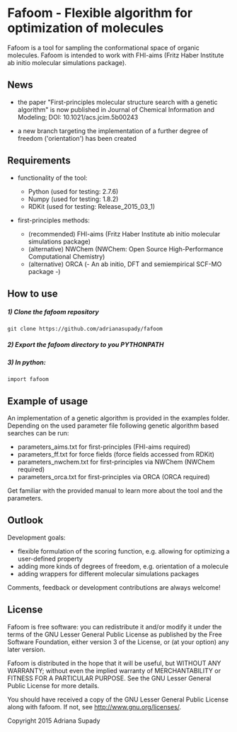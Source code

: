 ﻿# Fafoom - Flexible algorithm for optimization of molecules 

Fafoom is a tool for sampling the conformational space of organic molecules. Fafoom is intended to work with FHI-aims (Fritz Haber Institute ab initio molecular simulations package).

## News

* the paper "First-principles molecular structure search with a genetic algorithm" is now published in Journal of Chemical Information and Modeling; DOI: 10.1021/acs.jcim.5b00243

* a new branch targeting the implementation of a further degree of freedom ('orientation') has been created

## Requirements

* functionality of the tool:
  * Python (used for testing: 2.7.6)
  * Numpy (used for testing: 1.8.2)
  * RDKit (used for testing: Release_2015_03_1)

* first-principles methods:
  * (recommended) FHI-aims (Fritz Haber Institute ab initio molecular simulations package)
  * (alternative) NWChem (NWChem: Open Source High-Performance Computational Chemistry)
  * (alternative) ORCA (- An ab initio, DFT and semiempirical SCF-MO package -)

## How to use

##### 1) Clone the fafoom repository
	git clone https://github.com/adrianasupady/fafoom

##### 2) Export the fafoom directory to you PYTHONPATH

##### 3) In python:

    import fafoom

## Example of usage

An implementation of a genetic algorithm is provided in the examples folder.
Depending on the used parameter file following genetic algorithm based searches can be run:

* parameters_aims.txt for first-principles (FHI-aims required)
* parameters_ff.txt for force fields (force fields accessed from RDKit)
* parameters_nwchem.txt for first-principles via NWChem (NWChem required)
* parameters_orca.txt for first-principles via ORCA (ORCA required)

Get familiar with the provided manual to learn more about the tool and the parameters. 

## Outlook

Development goals:

* flexible formulation of the scoring function, e.g. allowing for optimizing a user-defined property
* adding more kinds of degrees of freedom, e.g. orientation of a molecule
* adding wrappers for different molecular simulations packages

Comments, feedback or development contributions are always welcome! 



## License

Fafoom is free software: you can redistribute it and/or modify it under the terms of the GNU Lesser General Public License as published by the Free Software Foundation, either version 3 of the License, or (at your option) any later version.

Fafoom is distributed in the hope that it will be useful, but WITHOUT ANY WARRANTY; without even the implied warranty of MERCHANTABILITY or FITNESS FOR A PARTICULAR PURPOSE.  See the GNU Lesser General Public License for more details.

You should have received a copy of the GNU Lesser General Public License along with fafoom.  If not, see <http://www.gnu.org/licenses/>.


Copyright 2015 Adriana Supady 
